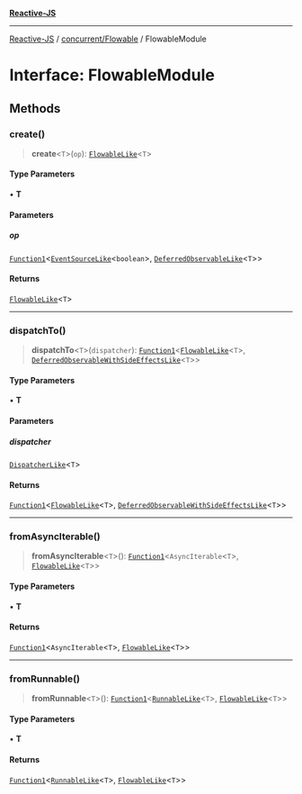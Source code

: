 [**Reactive-JS**](../../../README.md)

***

[Reactive-JS](../../../README.md) / [concurrent/Flowable](../README.md) / FlowableModule

# Interface: FlowableModule

## Methods

### create()

> **create**\<`T`\>(`op`): [`FlowableLike`](../../interfaces/FlowableLike.md)\<`T`\>

#### Type Parameters

• **T**

#### Parameters

##### op

[`Function1`](../../../functions/type-aliases/Function1.md)\<[`EventSourceLike`](../../../events/interfaces/EventSourceLike.md)\<`boolean`\>, [`DeferredObservableLike`](../../interfaces/DeferredObservableLike.md)\<`T`\>\>

#### Returns

[`FlowableLike`](../../interfaces/FlowableLike.md)\<`T`\>

***

### dispatchTo()

> **dispatchTo**\<`T`\>(`dispatcher`): [`Function1`](../../../functions/type-aliases/Function1.md)\<[`FlowableLike`](../../interfaces/FlowableLike.md)\<`T`\>, [`DeferredObservableWithSideEffectsLike`](../../interfaces/DeferredObservableWithSideEffectsLike.md)\<`T`\>\>

#### Type Parameters

• **T**

#### Parameters

##### dispatcher

[`DispatcherLike`](../../interfaces/DispatcherLike.md)\<`T`\>

#### Returns

[`Function1`](../../../functions/type-aliases/Function1.md)\<[`FlowableLike`](../../interfaces/FlowableLike.md)\<`T`\>, [`DeferredObservableWithSideEffectsLike`](../../interfaces/DeferredObservableWithSideEffectsLike.md)\<`T`\>\>

***

### fromAsyncIterable()

> **fromAsyncIterable**\<`T`\>(): [`Function1`](../../../functions/type-aliases/Function1.md)\<`AsyncIterable`\<`T`\>, [`FlowableLike`](../../interfaces/FlowableLike.md)\<`T`\>\>

#### Type Parameters

• **T**

#### Returns

[`Function1`](../../../functions/type-aliases/Function1.md)\<`AsyncIterable`\<`T`\>, [`FlowableLike`](../../interfaces/FlowableLike.md)\<`T`\>\>

***

### fromRunnable()

> **fromRunnable**\<`T`\>(): [`Function1`](../../../functions/type-aliases/Function1.md)\<[`RunnableLike`](../../interfaces/RunnableLike.md)\<`T`\>, [`FlowableLike`](../../interfaces/FlowableLike.md)\<`T`\>\>

#### Type Parameters

• **T**

#### Returns

[`Function1`](../../../functions/type-aliases/Function1.md)\<[`RunnableLike`](../../interfaces/RunnableLike.md)\<`T`\>, [`FlowableLike`](../../interfaces/FlowableLike.md)\<`T`\>\>
